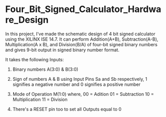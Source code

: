 # Four_Bit_Signed_Calculator_Hardware_Design

In this project, I've made the schematic design of 4 bit signed calculator using the XILINX ISE 14.7. 
It can perform Addition(A+B), Subtraction(A-B), Multiplication(A x B), and Division(B/A) of four-bit signed binary numbers and gives 9-bit output in signed binary number format.

It takes the following Inputs:

1. Binary numbers A(3:0) & B(3:0)

2. Sign of numbers A & B using Input Pins Sa and Sb respectively, 1 signifies a negative number and 0 signifies a positive number

3. Mode of Operation M(1:0) where,
    00 = Adition
    01 = Subtraction
    10 = Multiplication
    11 = Division

4. There's a RESET pin too to set all Outputs equal to 0

